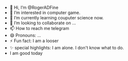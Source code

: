 - 👋 Hi, I’m @RogerADFine
- 👀 I’m interested in computer game.
- 🌱 I’m currently learning couputer science now.
- 💞️ I’m looking to collaborate on ...
- 📫 How to reach me telegram
- 😄 Pronouns: ...
- ⚡ Fun fact: I am a looser
- ✨ special highlights: I am alone. I don't know what to do.
- I am good today

<!---
RogerADFine/RogerADFine is a ✨ special ✨ repository because its `README.md` (this file) appears on your GitHub profile.
You can click the Preview link to take a look at your changes.
--->
